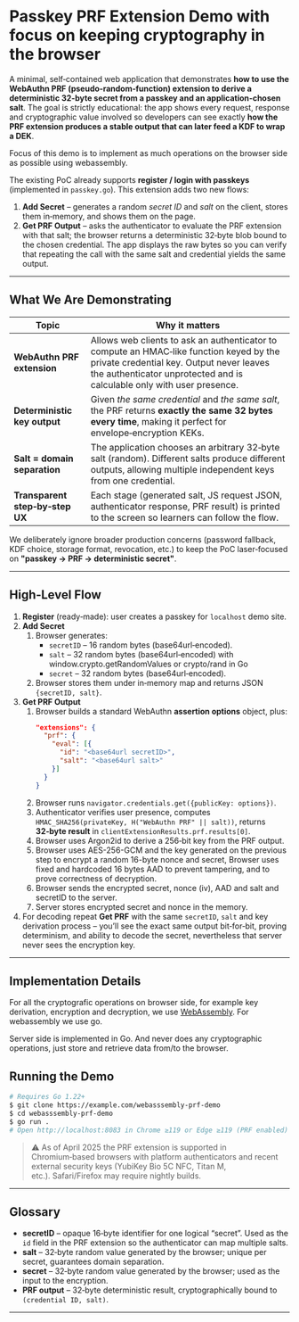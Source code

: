 # Passkey PRF Extension Demo with focus on keeping cryptography in the browser

A minimal, self‑contained web application that demonstrates **how to use the WebAuthn PRF (pseudo‑random‑function) extension to derive a deterministic 32‑byte secret from a passkey and an application‑chosen salt**. The goal is strictly educational: the app shows every request, response and cryptographic value involved so developers can see exactly **how the PRF extension produces a stable output that can later feed a KDF to wrap a DEK**.

Focus of this demo is to implement as much operations on the browser side as possible using webassembly.

The existing PoC already supports **register / login with passkeys** (implemented in `passkey.go`). This extension adds two new flows:

1. **Add Secret** – generates a random *secret ID* and *salt* on the client, stores them in‑memory, and shows them on the page.
2. **Get PRF Output** – asks the authenticator to evaluate the PRF extension with that salt; the browser returns a deterministic 32‑byte blob bound to the chosen credential. The app displays the raw bytes so you can verify that repeating the call with the same salt and credential yields the same output.

---

## What We Are Demonstrating

| Topic | Why it matters |
|-------|----------------|
| **WebAuthn PRF extension** | Allows web clients to ask an authenticator to compute an HMAC‑like function keyed by the private credential key. Output never leaves the authenticator unprotected and is calculable only with user presence. |
| **Deterministic key output** | Given *the same credential* and *the same salt*, the PRF returns **exactly the same 32 bytes every time**, making it perfect for envelope‑encryption KEKs. |
| **Salt = domain separation** | The application chooses an arbitrary 32‑byte salt (random). Different salts produce different outputs, allowing multiple independent keys from one credential. |
| **Transparent step‑by‑step UX** | Each stage (generated salt, JS request JSON, authenticator response, PRF result) is printed to the screen so learners can follow the flow. |

We deliberately ignore broader production concerns (password fallback, KDF choice, storage format, revocation, etc.) to keep the PoC laser‑focused on **"passkey → PRF → deterministic secret"**.

---

## High‑Level Flow

1. **Register** (ready‑made): user creates a passkey for `localhost` demo site.
2. **Add Secret**
   1. Browser generates:
      * `secretID` – 16 random bytes (base64url‑encoded).
      * `salt` – 32 random bytes (base64url‑encoded) with window.crypto.getRandomValues or crypto/rand in Go
      * `secret` – 32 random bytes (base64url‑encoded).
   2. Browser stores them under  in‑memory map and returns JSON `{secretID, salt}`.
3. **Get PRF Output**
   1. Browser builds a standard WebAuthn **assertion options** object, plus:
      ```json
      "extensions": {
        "prf": {
          "eval": [{
            "id": "<base64url secretID>",
            "salt": "<base64url salt>"
          }]
        }
      }
      ```
   3. Browser runs `navigator.credentials.get({publicKey: options})`.
   4. Authenticator verifies user presence, computes `HMAC_SHA256(privateKey, H("WebAuthn PRF" || salt))`, returns **32‑byte result** in `clientExtensionResults.prf.results[0]`.
   5. Browser uses Argon2id to derive a 256‑bit key from the PRF output.
   6. Browser uses AES-256-GCM and the key generated on the previous step to encrypt a random 16-byte nonce and secret, Browser uses fixed and hardcoded 16 bytes AAD to prevent tampering, and to prove correctness of decryption.
   7. Browser sends the encrypted secret, nonce (iv), AAD and salt and secretID to the server.
   8. Server stores encrypted secret and nonce in the memory.
4. For decoding repeat **Get PRF** with the same `secretID`, `salt` and key derivation process – you’ll see the exact same output bit‑for‑bit, proving determinism, and ability to decode the secret, nevertheless that server never sees the encryption key.

---

## Implementation Details

For all the cryptografic operations on browser side, for example key derivation, encryption and decryption, we use [WebAssembly](https://webassembly.org/). For webassembly we use go.

Server side is implemented in Go. And never does any cryptographic operations, just store and retrieve data from/to the browser.

## Running the Demo

```bash
# Requires Go 1.22+
$ git clone https://example.com/webasssembly‑prf‑demo
$ cd webasssembly‑prf‑demo
$ go run .
# Open http://localhost:8083 in Chrome ≥119 or Edge ≥119 (PRF enabled)
```
> ⚠️ As of April 2025 the PRF extension is supported in Chromium‑based browsers with platform authenticators and recent external security keys (YubiKey Bio 5C NFC, Titan M, etc.). Safari/Firefox may require nightly builds.

---

## Glossary

- **secretID** – opaque 16‑byte identifier for one logical “secret”. Used as the `id` field in the PRF extension so the authenticator can map multiple salts.
- **salt** – 32‑byte random value generated by the browser; unique per secret, guarantees domain separation.
- **secret** – 32‑byte random value generated by the browser; used as the input to the encryption.
- **PRF output** – 32‑byte deterministic result, cryptographically bound to `(credential ID, salt)`.

---


